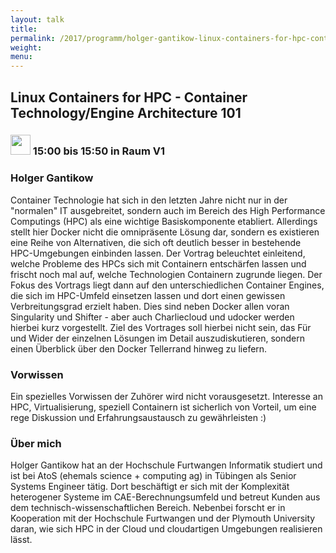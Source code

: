 ```yaml
---
layout: talk
title:
permalink: /2017/programm/holger-gantikow-linux-containers-for-hpc-container-technology-engine-architecture-101/
weight:
menu:
---
```

## Linux Containers for HPC - Container Technology/Engine Architecture 101

### <img height = "32" src="../../../images/talk.svg"> 15:00 bis 15:50 in Raum V1

### Holger Gantikow

Container Technologie hat sich in den letzten Jahre nicht nur in der "normalen" IT ausgebreitet, sondern auch im Bereich des High Performance Computings (HPC) als eine wichtige Basiskomponente etabliert. Allerdings stellt hier Docker nicht die omnipräsente Lösung dar, sondern es existieren eine Reihe von Alternativen, die sich oft deutlich besser in bestehende HPC-Umgebungen einbinden lassen.  Der Vortrag beleuchtet einleitend, welche Probleme des HPCs sich mit Containern entschärfen lassen und frischt noch mal auf, welche Technologien Containern zugrunde liegen. Der Fokus des Vortrags liegt dann auf den unterschiedlichen Container Engines, die sich im HPC-Umfeld einsetzen lassen und dort einen gewissen Verbreitungsgrad erzielt haben. Dies sind neben Docker allen voran Singularity und Shifter - aber auch Charliecloud und udocker werden hierbei kurz vorgestellt.  Ziel des Vortrages soll hierbei nicht sein, das Für und Wider der einzelnen Lösungen im Detail auszudiskutieren, sondern einen Überblick über den Docker Tellerrand hinweg zu liefern.

### Vorwissen

Ein spezielles Vorwissen der Zuhörer wird nicht vorausgesetzt. Interesse an HPC, Virtualisierung, speziell Containern ist sicherlich von Vorteil, um eine rege Diskussion und Erfahrungsaustausch zu gewährleisten :)

### Über mich

Holger Gantikow hat an der Hochschule Furtwangen Informatik studiert und ist bei AtoS (ehemals science + computing ag) in Tübingen als Senior Systems Engineer tätig. Dort beschäftigt er sich mit der Komplexität heterogener Systeme im CAE-Berechnungsumfeld und betreut Kunden aus dem technisch-wissenschaftlichen Bereich.  Nebenbei forscht er in Kooperation mit der Hochschule Furtwangen und der Plymouth University daran, wie sich HPC in der Cloud und cloudartigen Umgebungen realisieren lässt.

